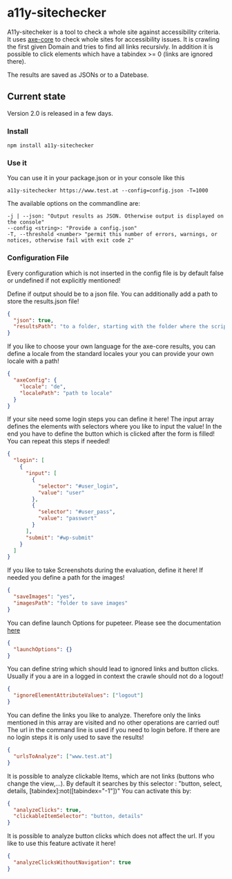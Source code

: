 # a11y-sitechecker

A11y-sitecheker is a tool to check a whole site against accessibility criteria. It uses <a href="https://github.com/dequelabs/axe-core">axe-core</a> to check whole sites for accessibility issues.
It is crawling the first given Domain and tries to find all links recursivly. In addition it is possible to click elements which have a tabindex >= 0 (links are ignored there).

The results are saved as JSONs or to a Datebase. 
## Current state
Version 2.0 is released in a few days. 

### Install

```properties
npm install a11y-sitechecker
```

### Use it

You can use it in your package.json or in your console like this
```properties
a11y-sitechecker https://www.test.at --config=config.json -T=1000
```

The available options on the commandline are:
```properties
-j | --json: "Output results as JSON. Otherwise output is displayed on the console"
--config <string>: "Provide a config.json"
-T, --threshold <number> "permit this number of errors, warnings, or notices, otherwise fail with exit code 2"
```

### Configuration File

Every configuration which is not inserted in the config file is by default false or undefined if not explicitly mentioned!

Define if output should be to a json file. You can additionally add a path to store the results.json file!
```json
{
  "json": true,
  "resultsPath": "to a folder, starting with the folder where the script is executed"
} 
```


If you like to choose your own language for the axe-core results, you can define a locale from the standard locales your you can provide your own locale with a path!
```json
{
  "axeConfig": {
    "locale": "de",
    "localePath": "path to locale"
  }
} 
```
If your site need some login steps you can define it here! The input array defines the elements with selectors where you like to input the value! In the end you have to define the button which is clicked after the form is filled! You can repeat this steps if needed!

```json
{
  "login": [
    {
      "input": [
        {
          "selector": "#user_login",
          "value": "user"
        },
        {
          "selector": "#user_pass",
          "value": "passwort"
        }
      ],
      "submit": "#wp-submit"
    }
  ]
} 
```

If you like to take Screenshots during the evaluation, define it here! If needed you define a path for the images!

```json
{
  "saveImages": "yes",
  "imagesPath": "folder to save images"
} 
```

You can define launch Options for pupeteer. Please see the documentation <a href="https://github.com/puppeteer/puppeteer/blob/main/docs/api.md#puppeteerlaunchoptions">here</a>
```json
{
  "launchOptions": {}
} 
```

You can define string which should lead to ignored links and button clicks. Usually if you a are in a logged in context the crawle should not do a logout!
```json
{
  "ignoreElementAttributeValues": ["logout"]
} 
```

You can define the links you like to analyze. Therefore only the links mentioned in this array are visited and no other operations are carried out! The url in the command line is used if you need to login before. If there are no login steps it is only used to save the results!

```json
{
  "urlsToAnalyze": ["www.test.at"]
} 
```

It is possible to analyze clickable Items, which are not links (buttons who change the view,...). By default it searches by this selector : "button, select, details, [tabindex]:not([tabindex="-1"])" You can activate this by:
```json
{
  "analyzeClicks": true,
  "clickableItemSelector": "button, details"
} 
```

It is possible to analyze button clicks which does not affect the url. If you like to use this feature activate it here!
```json
{
  "analyzeClicksWithoutNavigation": true
} 
```


